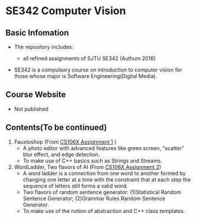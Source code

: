 # SE342 Computer Vision

## Basic Infomation

* The repository includes:	
	* all refined assignments of SJTU SE342 (Authum 2016) 

	
* SE342 is a compulsory course on introduction to computer vision for those whose major is Software Engineering(Digital Media).

## Course Website

* Not published

## Contents(To be continued)

1. Fauxtoshop	 (From [CS106X Assignment 1](http://stanford.edu/class/archive/cs/cs106x/cs106x.1162/assignments/hw1-fauxtoshop.pdf)	)  
	* A photo editor with advanced features like green screen,
“scatter” blur effect, and edge detection.  
	* To make use of C++ basics such as Strings and Streams.
2. WordLadder, Two flavors of AI (From [CS106X Assignment 2](http://stanford.edu/class/archive/cs/cs106x/cs106x.1162/assignments/hw2-adts.pdf))  
	* A word ladder is a connection from one word to another formed by changing one letter at a time with the constraint that at each step the sequence of letters still forms a valid word. 
	* Two flavors of random sentence generator: (1)Statistical Random Sentence Generator; (2)Grammar Rules Random Sentence Generator.
	* To make use of the notion of abstraction and C++ class templates.

